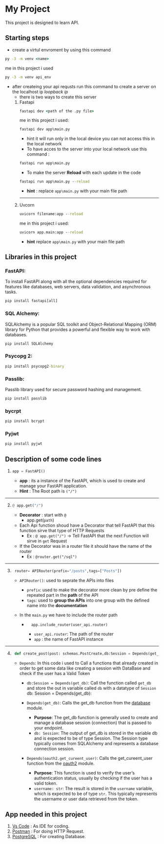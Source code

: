 # My Project

This project is designed to learn API.

## Starting steps

- create a virtul envroment by using this command 
```cmd 
py -3 -m venv <name>
```
me in this project i used 
```cmd
py -3 -m venv api_env
 ```

- after createing your api requsts run this command to create a server on the localhost ip *loopback ip*
    - there is two ways to create this server 
    1. Fastapi 
        ```cmd 
        fastapi dev <path of the .py file>
        ```
        me in this project i used:
        ``` cmd
        fastapi dev app\main.py
        ```
        - hint it will run only in the local device you can not access this in the local network 
        - To have acces to the server into your local network use this command :
        ``` cmd
        fastapi run app\main.py
        ```
        - To make the server **Reload** with each update in the code 
        ``` cmd
        fastapi run app\main.py --reload
        ```
       - __hint__ : replace `app\main.py` with your main file path
        -------
    2. Uvcorn
        ```cmd
        uvicorn filename:app --reload
        ```
        me in this project i used:
        ```cmd
        uvicorn app.main:app --reload
        ```
        - __hint__ replace `app\main.py` with your main file path
## Libraries in this project
### FastAPI:
To install FastAPI along with all the optional dependencies required for features like databases, web servers, data validation, and asynchronous tasks.
```cmd
pip install fastapi[all]
```

### SQL Alchemy:
SQLAlchemy is a popular SQL toolkit and Object-Relational Mapping (ORM) library for Python that provides a powerful and flexible way to work with databases.

```cmd
pip install SQLAlchemy
```
### Psycopg 2:

``` cmd
pip install psycopg2-binary
```
### Passlib:
Passlib library used for secure password hashing and management.
```cmd 
pip install passlib
```
### bycrpt 
```cmd 
pip install bcrypt
```
### Pyjwt
```cmd 
pip install pyjwt
```

## Description of some code lines

1.  ```python
    app = FastAPI()
    ```
    - __app__ : its a instance of the FastAPI, which is used to create and manage your FastAPI application.
    - __Hint__ : The Root path is `("/")`
---

 2. ``` python 
    @ app.get("/")
    ```
    -  __Decorator__ : start with `@`   
        - app.get(`path`)
    - Each Api function shoud have a Decorator that tell FastAPI that this function sirve that type of HTTP Requests
        - Ex : `@ app.get("/")` -> Tell FastAPI that the next Function will sirve in `get` Request 
    - If the Decorator was in a router file it should have the name of the router 
        - Ex : `@router.get("/sql")`
---

3. ```python 
    router= APIRouter(prefix="/posts",tags=["Posts"])
    ```
    - `APIRouter()`: used to seprate the APIs into files 
        - `prefix`: used to make the decorator more clean by pre define the repeated part in the __path__ of the API    
        - `tags`: used to __group the APIs__ into one group with the defined name into the __documentation__

    - In the `main.py` we have to include the router path 
        - ```python 
            app.include_router(user_api.router)
            ```
            - `user_api.router`: The path of the router
            - `app` : the name of FastAPI instance
---
    
4. ```python 
    def create_post(post: schemas.PostCreate,db:Session = Depends(get_db),username:str = Depends(oauth2.get_cureent_user)):
    ```
    - `Depends`: In this code i used to Call a functions that already created in order to get some data like creating a session with DataBase and check if the user has a Valid Token
        - `db:Session = Depends(get_db)`: Call the function called `get_db` and store the out in variable called `db` with a datatype of `Session`
        db: Session = Depends(get_db):

        - `Depends(get_db)`: Calls the get_db function from the [database](app/database.py) module.
            - __Purpose__: The get_db function is generally used to create and manage a database session (connection) that is passed to your endpoint.
            - `db: Session`: The output of get_db is stored in the variable db and is expected to be of type Session. The Session type typically comes from SQLAlchemy and represents a database connection session.

         - `Depends(oauth2.get_cureent_user)`: Calls the get_cureent_user function from the [oauth2](app/routers/auth.py) module.
            - __Purpose__: This function is used to verify the user’s authentication status, usually by checking if the user has a valid token.
            - `username: str`: The result is stored in the `username` variable, which is expected to be of type `str`. This typically represents the username or user data retrieved from the token.

## App needed in this project
1. [Vs Code](https://code.visualstudio.com/download) : As IDE for coding.
2. [Postman](https://www.postman.com/downloads/) : For doing HTTP Request.
3. [PostgreSQL](https://www.postgresql.org/download/) : For creating Database.


